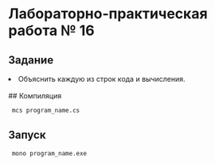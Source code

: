 # Лабораторно-практическая работа № 16

## Задание

<li>Объяснить каждую из строк кода и вычисления.</li>
<br>
## Компиляция

```bash
 mcs program_name.cs
```

## Запуск

```bash
 mono program_name.exe
```

